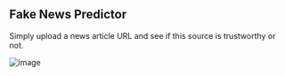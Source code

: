 ## Fake News Predictor

Simply upload a news article URL and see if this source is trustworthy or not.

![image](https://github.com/user-attachments/assets/5e32b60f-1d82-4057-8503-7700de93585a)
